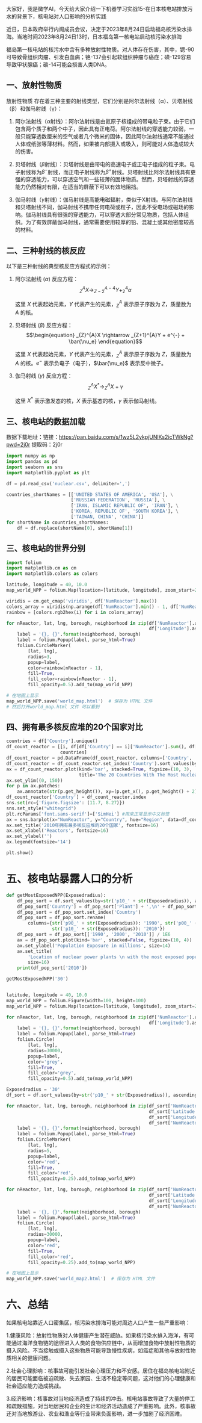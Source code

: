 大家好，我是微学AI，今天给大家介绍一下机器学习实战15-在日本核电站排放污水的背景下，核电站对人口影响的分析实践

近日，日本政府举行内阁成员会议，决定于2023年8月24日启动福岛核污染水排海。当地时间2023年8月24日13时，日本福岛第一核电站启动核污染水排海

福岛第一核电站的核污水中含有多种放射性物质。对人体存在伤害，其中，锶-90可导致骨组织肉瘤、引发白血病；铯-137会引起软组织肿瘤与癌症；碘-129容易导致甲状腺癌；碳-14可能会损害人类DNA。


## 一、放射性物质

放射性物质 存在着三种主要的射线类型，它们分别是阿尔法射线（α）、贝塔射线（β）和伽马射线（γ）：

1. 阿尔法射线（$\alpha$射线）：阿尔法射线是由氦原子核组成的带电粒子束。由于它们包含两个质子和两个中子，因此具有正电荷。阿尔法射线的穿透能力较弱，一般只能穿透数厘米的空气或者几个微米的固体，因此阿尔法射线通常不能通过人体或纸张等薄材料。然而，如果被内部摄入或吸入，则可能对人体造成较大的伤害。

2. 贝塔射线（$\beta$射线）：贝塔射线是由带电的高速电子或正电子组成的粒子束。电子射线称为$\beta^-$射线，而正电子射线称为$\beta^+$射线。贝塔射线比阿尔法射线具有更强的穿透能力，可以穿透空气和一些较薄的固体物质。然而，贝塔射线的穿透能力仍然相对有限，在适当的屏蔽下可以有效地阻挡。

3. 伽马射线（$\gamma$射线）：伽马射线是高能电磁辐射，类似于X射线。与阿尔法射线和贝塔射线不同，伽马射线不携带任何电荷或粒子，因此不受电场或磁场的影响。伽马射线具有很强的穿透能力，可以穿透大部分常见物质，包括人体组织。为了有效屏蔽伽马射线，通常需要使用较厚的铅、混凝土或其他密度较高的材料。

## 二、三种射线的核反应
以下是三种射线的典型核反应方程式的示例：

1. 阿尔法射线 ($\alpha$) 反应方程：
   $$\begin{equation}
   _{Z}^{A}X \rightarrow _{Z-2}^{A-4}Y + _{2}^{4}\alpha
   \end{equation}$$
   
   这里 $X$ 代表起始元素，$Y$ 代表产生的元素，$_{Z}^{A}$ 表示原子序数为 $Z$，质量数为 $A$ 的核。

2. 贝塔射线 ($\beta$) 反应方程：
   $$\begin{equation}
   _{Z}^{A}X \rightarrow _{Z+1}^{A}Y + e^{-} + \bar{\nu_e}
   \end{equation}$$
   
   这里 $X$ 代表起始元素，$Y$ 代表产生的元素，$_{Z}^{A}$ 表示原子序数为 $Z$，质量数为 $A$ 的核。$e^{-}$ 表示负电子（电子），$\bar{\nu_e}$ 表示反中微子。

3. 伽马射线 ($\gamma$) 反应方程：
   $$\begin{equation}
   _{Z}^{A}X^{*} \rightarrow _{Z}^{A}X + \gamma
   \end{equation}$$
   
   这里 $X^{*}$ 表示激发态的核，$X$ 表示基态的核，$\gamma$ 表示伽马射线。

## 三、核电站的数据加载
数据下载地址：链接：https://pan.baidu.com/s/1wz5L2ykpjUNlKs2icTWkNg?pwd=2j0r 
提取码：2j0r
```python
import numpy as np
import pandas as pd
import seaborn as sns
import matplotlib.pyplot as plt

df = pd.read_csv('nuclear.csv', delimiter=',')

countries_shortNames = [['UNITED STATES OF AMERICA', 'USA'], \
                        ['RUSSIAN FEDERATION', 'RUSSIA'], \
                        ['IRAN, ISLAMIC REPUBLIC OF', 'IRAN'], \
                        ['KOREA, REPUBLIC OF', 'SOUTH KOREA'], \
                        ['TAIWAN, CHINA', 'CHINA']]
for shortName in countries_shortNames:
    df = df.replace(shortName[0], shortName[1])
```

## 三、核电站的世界分别
```python
import folium
import matplotlib.cm as cm
import matplotlib.colors as colors

latitude, longitude = 40, 10.0
map_world_NPP = folium.Map(location=[latitude, longitude], zoom_start=2)

viridis = cm.get_cmap('viridis', df['NumReactor'].max())
colors_array = viridis(np.arange(df['NumReactor'].min() - 1, df['NumReactor'].max()))
rainbow = [colors.rgb2hex(i) for i in colors_array]

for nReactor, lat, lng, borough, neighborhood in zip(df['NumReactor'].astype(int), df['Latitude'].astype(float),
                                                     df['Longitude'].astype(float), df['Plant'], df['NumReactor']):
    label = '{}, {}'.format(neighborhood, borough)
    label = folium.Popup(label, parse_html=True)
    folium.CircleMarker(
        [lat, lng],
        radius=3,
        popup=label,
        color=rainbow[nReactor - 1],
        fill=True,
        fill_color=rainbow[nReactor - 1],
        fill_opacity=0.5).add_to(map_world_NPP)

# 在地图上显示
map_world_NPP.save('world_map.html')  # 保存为 HTML 文件
# 然后打开world_map.html 文件 可以看到
```

## 四、拥有最多核反应堆的20个国家对比
```python
countries = df['Country'].unique()
df_count_reactor = [[i, df[df['Country'] == i]['NumReactor'].sum(), df[df['Country'] == i]['Region'].iloc[0]] for i in
                    countries]
df_count_reactor = pd.DataFrame(df_count_reactor, columns=['Country', 'NumReactor', 'Region'])
df_count_reactor = df_count_reactor.set_index('Country').sort_values(by='NumReactor', ascending=False)[:20]
ax = df_count_reactor.plot(kind='bar', stacked=True, figsize=(10, 3),
                           title='The 20 Countries With The Most Nuclear Reactors in 2010')
ax.set_ylim((0, 150))
for p in ax.patches:
    ax.annotate(str(p.get_height()), xy=(p.get_x(), p.get_height() + 2))
df_count_reactor['Country'] = df_count_reactor.index
sns.set(rc={'figure.figsize': (11.7, 8.27)})
sns.set_style("whitegrid")
plt.rcParams['font.sans-serif']=['SimHei'] #用来正常显示中文标签
ax = sns.barplot(x="NumReactor", y="Country", hue="Region", data=df_count_reactor, dodge=False, orient='h')
ax.set_title('2010年拥有最多核反应堆的20个国家', fontsize=16)
ax.set_xlabel('Reactors', fontsize=16)
ax.set_ylabel('')
ax.legend(fontsize='14')

plt.show()
```

# 五、核电站暴露人口的分析
```python
def getMostExposedNPP(Exposedradius):
    df_pop_sort = df.sort_values(by=str('p10_' + str(Exposedradius)), ascending=False)[:10]
    df_pop_sort['Country'] = df_pop_sort['Plant'] + ',\n' + df_pop_sort['Country']
    df_pop_sort = df_pop_sort.set_index('Country')
    df_pop_sort = df_pop_sort.rename(
        columns={str('p90_' + str(Exposedradius)): '1990', str('p00_' + str(Exposedradius)): '2000',
                 str('p10_' + str(Exposedradius)): '2010'})
    df_pop_sort = df_pop_sort[['1990', '2000', '2010']] / 1E6
    ax = df_pop_sort.plot(kind='bar', stacked=False, figsize=(10, 4))
    ax.set_ylabel('Population Exposure in millions', size=14)
    ax.set_title(
        'Location of nuclear power plants \n with the most exposed population \n within ' + Exposedradius + ' km radius',
        size=16)
    print(df_pop_sort['2010'])

getMostExposedNPP('30')


latitude, longitude = 40, 10.0
map_world_NPP = folium.Figure(width=100, height=100)
map_world_NPP = folium.Map(location=[latitude, longitude], zoom_start=2)

for nReactor, lat, lng, borough, neighborhood in zip(df['NumReactor'].astype(int), df['Latitude'].astype(float),
                                                     df['Longitude'].astype(float), df['Plant'], df['NumReactor']):
    label = '{}, {}'.format(neighborhood, borough)
    label = folium.Popup(label, parse_html=True)
    folium.Circle(
        [lat, lng],
        radius=30000,
        popup=label,
        color='grey',
        fill=True,
        fill_color='grey',
        fill_opacity=0.5).add_to(map_world_NPP)

Exposedradius = '30'
df_sort = df.sort_values(by=str('p10_' + str(Exposedradius)), ascending=False)[:10]

for nReactor, lat, lng, borough, neighborhood in zip(df_sort['NumReactor'].astype(int),
                                                     df_sort['Latitude'].astype(float),
                                                     df_sort['Longitude'].astype(float), df_sort['Plant'],
                                                     df_sort['NumReactor']):
    label = '{}, {}'.format(neighborhood, borough)
    label = folium.Popup(label, parse_html=True)
    folium.CircleMarker(
        [lat, lng],
        radius=5,
        popup=label,
        color='red',
        fill=True,
        fill_color='red',
        fill_opacity=0.25).add_to(map_world_NPP)

for nReactor, lat, lng, borough, neighborhood in zip(df_sort['NumReactor'].astype(int),
                                                     df_sort['Latitude'].astype(float),
                                                     df_sort['Longitude'].astype(float), df_sort['Plant'],
                                                     df_sort['NumReactor']):
    label = '{}, {}'.format(neighborhood, borough)
    label = folium.Popup(label, parse_html=True)
    folium.Circle(
        [lat, lng],
        radius=30000,
        popup=label,
        color='red',
        fill=True,
        fill_color='red',
        fill_opacity=0.25).add_to(map_world_NPP)

# 在地图上显示
map_world_NPP.save('world_map2.html')  # 保存为 HTML 文件
```

# 六、总结

如果核电站靠近人口密集区，核污染水排海可能对周边人口产生一些严重影响：

1.健康风险：放射性物质对人体健康产生潜在威胁。如果核污染水排入海洋，有可能通过海洋食物链的途径进入人类的食物供应链中，从而增加食物中放射性物质的摄入风险。不当接触或摄入这些物质可能导致慢性疾病，如癌症和其他与放射性物质相关的健康问题。

2.社会心理影响：核事故可能引发社会心理压力和不安感。居住在福岛核电站附近的居民可能面临被迫疏散、失去家园、生活不稳定等问题，这对他们的心理健康和社会适应能力造成挑战。

3.经济影响：核事故对当地经济造成了持续的冲击。核电站事故导致了大量的停工和疏散措施，对当地居民和企业的生计和经济活动造成了严重影响。此外，核事故还对当地旅游业、农业和渔业等行业带来负面影响，进一步加剧了经济困难。
